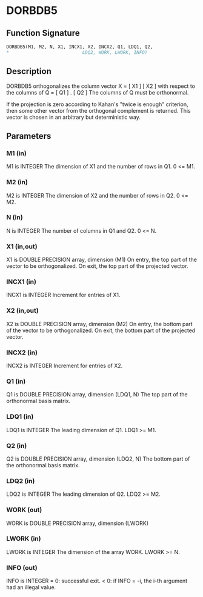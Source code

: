 # DORBDB5

## Function Signature

```fortran
DORBDB5(M1, M2, N, X1, INCX1, X2, INCX2, Q1, LDQ1, Q2,
*                           LDQ2, WORK, LWORK, INFO)
```

## Description


 DORBDB5 orthogonalizes the column vector
      X = [ X1 ]
          [ X2 ]
 with respect to the columns of
      Q = [ Q1 ] .
          [ Q2 ]
 The columns of Q must be orthonormal.

 If the projection is zero according to Kahan's "twice is enough"
 criterion, then some other vector from the orthogonal complement
 is returned. This vector is chosen in an arbitrary but deterministic
 way.


## Parameters

### M1 (in)

M1 is INTEGER The dimension of X1 and the number of rows in Q1. 0 <= M1.

### M2 (in)

M2 is INTEGER The dimension of X2 and the number of rows in Q2. 0 <= M2.

### N (in)

N is INTEGER The number of columns in Q1 and Q2. 0 <= N.

### X1 (in,out)

X1 is DOUBLE PRECISION array, dimension (M1) On entry, the top part of the vector to be orthogonalized. On exit, the top part of the projected vector.

### INCX1 (in)

INCX1 is INTEGER Increment for entries of X1.

### X2 (in,out)

X2 is DOUBLE PRECISION array, dimension (M2) On entry, the bottom part of the vector to be orthogonalized. On exit, the bottom part of the projected vector.

### INCX2 (in)

INCX2 is INTEGER Increment for entries of X2.

### Q1 (in)

Q1 is DOUBLE PRECISION array, dimension (LDQ1, N) The top part of the orthonormal basis matrix.

### LDQ1 (in)

LDQ1 is INTEGER The leading dimension of Q1. LDQ1 >= M1.

### Q2 (in)

Q2 is DOUBLE PRECISION array, dimension (LDQ2, N) The bottom part of the orthonormal basis matrix.

### LDQ2 (in)

LDQ2 is INTEGER The leading dimension of Q2. LDQ2 >= M2.

### WORK (out)

WORK is DOUBLE PRECISION array, dimension (LWORK)

### LWORK (in)

LWORK is INTEGER The dimension of the array WORK. LWORK >= N.

### INFO (out)

INFO is INTEGER = 0: successful exit. < 0: if INFO = -i, the i-th argument had an illegal value.

